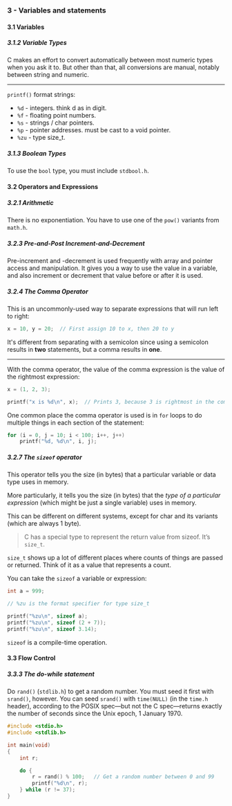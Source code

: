 ### 3 - Variables and statements

#### 3.1 Variables

##### 3.1.2 Variable Types

C makes an effort to convert automatically between most numeric types when you
ask it to. But other than that, all conversions are manual, notably between
string and numeric.

<hr/>

`printf()` format strings:

* `%d` - integers. think d as in digit.
* `%f` - floating point numbers.
* `%s` - strings / char pointers.
* `%p` - pointer addresses. must be cast to a void pointer.
* `%zu` - type size_t.

##### 3.1.3 Boolean Types

To use the `bool` type, you must include `stdbool.h`.

#### 3.2 Operators and Expressions

##### 3.2.1 Arithmetic

There is no exponentiation. You have to use one of the `pow()` variants from
`math.h`.

##### 3.2.3 Pre-and-Post Increment-and-Decrement

Pre-increment and -decrement is used frequently with array and pointer access
and manipulation. It gives you a way to use the value in a variable, and also
increment or decrement that value before or after it is used.

##### 3.2.4 The Comma Operator

This is an uncommonly-used way to separate expressions that will run left to
right:

```c
x = 10, y = 20;  // First assign 10 to x, then 20 to y
```

It's different from separating with a semicolon since using a semicolon results
in **two** statements, but a comma results in **one**.

<hr/>

With the comma operator, the value of the comma expression is the value of the
rightmost expression:

```c
x = (1, 2, 3);

printf("x is %d\n", x);  // Prints 3, because 3 is rightmost in the comma list
```

One common place the comma operator is used is in `for` loops to do multiple
things in each section of the statement:

```c
for (i = 0, j = 10; i < 100; i++, j++)
    printf("%d, %d\n", i, j);
```

##### 3.2.7 The `sizeof` operator

This operator tells you the size (in bytes) that a particular variable or data
type uses in memory.

More particularly, it tells you the size (in bytes) that the *type of a
particular expression* (which might be just a single variable) uses in memory.

This can be different on different systems, except for char and its variants
(which are always 1 byte).

> C has a special type to represent the return value from sizeof. It’s `size_t`.

`size_t` shows up a lot of different places where counts of things are passed
or returned. Think of it as a value that represents a count.

You can take the `sizeof` a variable or expression:

```c
int a = 999;

// %zu is the format specifier for type size_t

printf("%zu\n", sizeof a);
printf("%zu\n", sizeof (2 + 7));
printf("%zu\n", sizeof 3.14);
```

`sizeof` is a compile-time operation.

#### 3.3 Flow Control

##### 3.3.3 The do-while statement

Do `rand()` (`stdlib.h`) to get a random number. You must seed it first with `srand()`,
however. You can seed `srand()` with `time(NULL)` (in the `time.h` header),
according to the POSIX spec—but not the C spec—returns exactly the number of
seconds since the Unix epoch, 1 January 1970.

```c
#include <stdio.h>
#include <stdlib.h>

int main(void)
{
    int r;

    do {
        r = rand() % 100;   // Get a random number between 0 and 99
        printf("%d\n", r);
    } while (r != 37);
}
```
